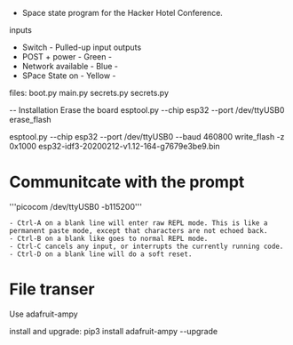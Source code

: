 - Space state program for the Hacker Hotel Conference.

inputs
- Switch            - Pulled-up input
outputs
- POST + power      - Green   -
- Network available - Blue    - 
- SPace State on    - Yellow  -

files:
boot.py
main.py
secrets.py
secrets.py

-- Installation
Erase the board
esptool.py --chip esp32 --port /dev/ttyUSB0 erase_flash

esptool.py --chip esp32 --port /dev/ttyUSB0 --baud 460800 write_flash -z 0x1000 esp32-idf3-20200212-v1.12-164-g7679e3be9.bin

Communitcate with the prompt
============================

'''picocom /dev/ttyUSB0 -b115200'''

    - Ctrl-A on a blank line will enter raw REPL mode. This is like a permanent paste mode, except that characters are not echoed back.
    - Ctrl-B on a blank like goes to normal REPL mode.
    - Ctrl-C cancels any input, or interrupts the currently running code.
    - Ctrl-D on a blank line will do a soft reset.

File transer
===========
Use adafruit-ampy

install and upgrade:
pip3 install adafruit-ampy --upgrade




